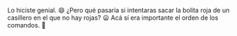 Lo hiciste genial. :smile: ¿Pero qué pasaría si intentaras sacar la bolita roja de un casillero en el que no hay rojas? :frowning: Acá sí era importante el orden de los comandos. :grimacing: 